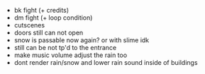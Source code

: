 * bk fight (+ credits)
* dm fight (+ loop condition)
* cutscenes
* doors still can not open
* snow is passable now again? or with slime idk
* still can be not tp'd to the entrance
* make music volume adjust the rain too
* dont render rain/snow and lower rain sound inside of buildings